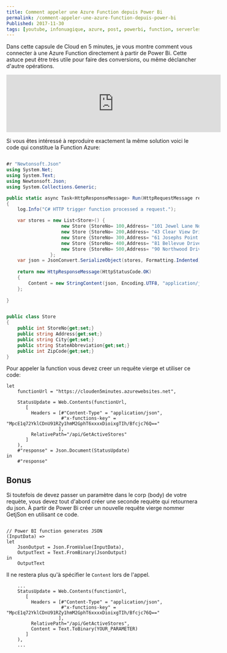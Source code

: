 ```yaml
---
title: Comment appeler une Azure Function depuis Power Bi
permalink: /comment-appeler-une-azure-function-depuis-power-bi
Published: 2017-11-30
tags: [youtube, infonuagique, azure, post, powerbi, function, serverless, clouden5, sansserveur, powerquery]
---
```


Dans cette capsule de Cloud en 5 minutes, je vous montre comment vous connecter à une Azure Function directement à partir de Power Bi. Cette astuce peut être très utile pour faire des conversions, ou même déclancher d'autre opérations.



<div class="container ">
<iframe class="youtubevideo" width="560"  src="https://www.youtube.com/embed/drbgMar8XLA" frameborder="0" allowfullscreen></iframe>
</div>

Si vous êtes intéressé à reproduire exactement la même solution voici le code qui constitue la Function Azure:

```csharp

#r "Newtonsoft.Json"
using System.Net;
using System.Text;
using Newtonsoft.Json;
using System.Collections.Generic;

public static async Task<HttpResponseMessage> Run(HttpRequestMessage req, TraceWriter log)
{
    log.Info("C# HTTP trigger function processed a request.");

    var stores = new List<Store>() {
                    new Store {StoreNo= 100,Address= "101 Jewel Lane North",City= "Little York",StateAbbreviation= "KS",ZipCode= 66012},
                    new Store {StoreNo= 200,Address= "43 Clear View Drive",City= "Pine Bluff",StateAbbreviation= "AR",ZipCode= 71613},
                    new Store {StoreNo= 300,Address= "61 Josephs Point Road",City= "Cambridge",StateAbbreviation= "MN",ZipCode= 55008},
                    new Store {StoreNo= 400,Address= "81 Bellevue Drive",City= "New Eagle",StateAbbreviation= "PA",ZipCode= 15067},
                    new Store {StoreNo= 500,Address= "90 Northwood Drive",City= "Headrick",StateAbbreviation= "OK",ZipCode= 73549}
                };
    var json = JsonConvert.SerializeObject(stores, Formatting.Indented);
     
    return new HttpResponseMessage(HttpStatusCode.OK) 
    {
        Content = new StringContent(json, Encoding.UTF8, "application/json")
    };
 
}


public class Store
{
    public int StoreNo{get;set;}
    public string Address{get;set;}
    public string City{get;set;}
    public string StateAbbreviation{get;set;}
    public int ZipCode{get;set;}
}

```

Pour appeler la function vous devez creer un requête vierge et utiliser ce code:

```
let
    functionUrl = "https://clouden5minutes.azurewebsites.net",

    StatusUpdate = Web.Contents(functionUrl,
       [
         Headers = [#"Content-Type" = "application/json", 
                    #"x-functions-key" = "MpcE1q72YklCDnU91RZy1hmM2GphT6xxxxDioixgTIh/Bfcjc76Q=="
                   ],
         RelativePath="/api/GetActiveStores"
       ]
    ),
    #"response" = Json.Document(StatusUpdate)
in
    #"response"

```

Bonus
-----

Si toutefois de devez passer un paramètre dans le corp (body) de votre requète, vous devez tout d'abord créer une seconde requète qui retournera du json.  À partir de Power Bi créer un nouvelle requête vierge nommer GetjSon en utilisant ce code.

```

// Power BI function generates JSON
(InputData) =>
let
    JsonOutput = Json.FromValue(InputData),
    OutputText = Text.FromBinary(JsonOutput)
in
    OutputText

```

Il ne restera plus qu'à spécifier le `Content` lors de l'appel.

```
    ...
    StatusUpdate = Web.Contents(functionUrl,
       [
         Headers = [#"Content-Type" = "application/json", 
                    #"x-functions-key" = "MpcE1q72YklCDnU91RZy1hmM2GphT6xxxxDioixgTIh/Bfcjc76Q=="
                   ],
         RelativePath="/api/GetActiveStores",
         Content = Text.ToBinary(YOUR_PARAMETER)
       ]
    ),
    ...
```
